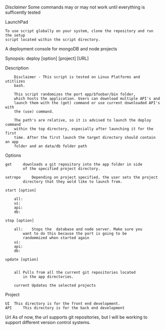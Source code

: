 *Disclaimer*
Some commands may or may not work until everything is sufficently tested

LaunchPad

~~~~~~~~~~~~~~~~~~~~~~~~~~~~~~~~~~~~~~~~~~~~~~~~~~~~~~~~~~~~~~~~~~~~~~~~~~~~~~
To use script globally on your system, clone the repository and run the setup
script located within the script directory.
~~~~~~~~~~~~~~~~~~~~~~~~~~~~~~~~~~~~~~~~~~~~~~~~~~~~~~~~~~~~~~~~~~~~~~~~~~~~~~

A deployment console for mongoDB and node projects


Synopsis:	deploy [option] [project] [URL]


Description

		Disclaimer - This script is tested on Linux Platforms and utitlizes
		bash.

		This script randomizes the port app/$foobar/bin folder, 
		which hosts the application. Users can download multiple API's and
		launch them with the (get) command or use current downloaded API's with
		the (use) command.

		The path's are relative, so it is advised to launch the deploy command
		within the top directory, especially after launching it for the first
		time. After the first launch the target directory should contain an app
		folder and an data/db folder path

Options

	get		downloads a git repository into the app folder in side 
			of the specified project directory. 

	setrepo		Depending on project specified, the user sets the project
			directory that they wold like to launch from. 

	start [option]

		all:
		ui:
		api:
		db:

	stop [option]

		all: 	Stops the  database and node server. Make sure you 
			want to do this because the port is going to be 
			randommized when started again
		ui:
		api:
		db:
        
    update [option]
    

       	all	Pulls from all the current git repositories located 
       		in the app directories.

       	current Updates the selected projects

Project

	UI 	This directory is for the front end development.
	API 	This directory is for the back end development

Url
	As of now, the url supports git repositories, but I will be 
	working to support different version control systems. 
